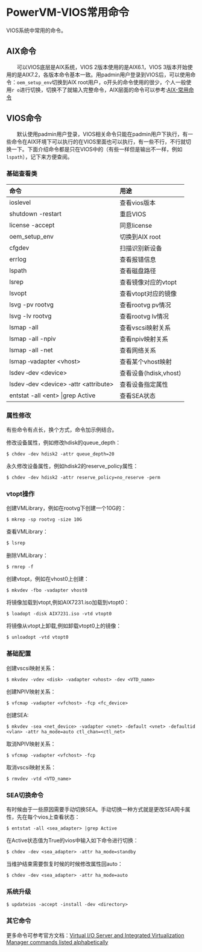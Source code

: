 # PowerVM-VIOS常用命令
VIOS系统中常用的命令。
## AIX命令
&#8195;&#8195;可以VIOS底层是AIX系统，VIOS 2版本使用的是AIX6.1，VIOS 3版本开始使用的是AIX7.2，各版本命令基本一致。用padmin用户登录到VIOS后，可以使用命令：`oem_setup_env`切换到AIX root用户，o开头的命令使用的很少，个人一般使用`r o`进行切换，切换不了就输入完整命令，AIX层面的命令可以参考:[AIX-常用命令](https://bond-huang.github.io/huang/05-IBM_Operating_System/01-AIX/02-AIX-%E5%B8%B8%E7%94%A8%E5%91%BD%E4%BB%A4.html)
## VIOS命令
&#8195;&#8195;默认使用padmin用户登录，VIOS相关命令只能在padmin用户下执行，有一些命令在AIX环境下可以执行的在VIOS里面也可以执行，有一些不行，不行就切换一下。下面介绍命令都是只在VIOS中的（有些一样但是输出不一样，例如`lspath`），记下来方便查阅。    
### 基础查看类
命令|用途
:---|:---
ioslevel|查看vios版本
shutdown -restart|重启VIOS
license -accept|同意license
oem_setup_env|切换到AIX root
cfgdev|扫描识别新设备
errlog|查看报错信息
lspath|查看磁盘路径
lsrep|查看镜像对应的vtopt
lsvopt|查看vtopt对应的镜像
lsvg -pv rootvg|查看rootvg pv情况
lsvg -lv rootvg|查看rootvg lv情况
lsmap -all|查看vscsi映射关系
lsmap -all -npiv|查看npiv映射关系
lsmap -all -net|查看网络关系
lsmap ‑vadapter &#60;vhost>|查看某个vhost映射
lsdev ‑dev &#60;device>|查看设备(hdisk,vhost)
lsdev ‑dev &#60;device> ‑attr &#60;attribute>|查看设备指定属性
entstat -all &#60;ent> &#124;grep Active|查看SEA状态

### 属性修改
有些命令有点长，换个方式，命令加示例结合。

修改设备属性，例如修改hdisk的queue_depth：
```shell
$ chdev ‑dev hdisk2 ‑attr queue_depth=20
```
永久修改设备属性，例如hdisk2的reserve_policy属性：
```shell
$ chdev -dev hdisk2 -attr reserve_policy=no_reserve -perm
```
### vtopt操作
创建VMLibrary，例如在rootvg下创建一个10G的：
```shell
$ mkrep -sp rootvg -size 10G
```
查看VMLibrary：
```sh
$ lsrep
```
删除VMLibrary：
```shell
$ rmrep -f
```
创建vtopt，例如在vhost0上创建：
```shell
$ mkvdev -fbo -vadapter vhost0
```
将镜像加载到vtopt,例如AIX7231.iso加载到vtopt0：
```shell
$ loadopt -disk AIX7231.iso -vtd vtopt0
```
将镜像从vtopt上卸载,例如卸载vtopt0上的镜像：
```shell
$ unloadopt -vtd vtopt0
```
### 基础配置
创建vscsi映射关系：
```shell
$ mkvdev -vdev <disk> -vadapter <vhost> -dev <VTD_name>
```
创建NPIV映射关系：
```shell
$ vfcmap -vadapter <vfchost> -fcp <fc_device> 
```
创建SEA:
```shell
$ mkvdev -sea <net_device> -vadapter <vnet> -default <vnet> -defaultid <vlan> -attr ha_mode=auto ctl_chan=<ctl_net>
```
取消NPIV映射关系：
```shell
$ vfcmap -vadapter <vfchost> -fcp
```
取消vscsi映射关系：
```shell
$ rmvdev -vtd <VTD_name>
```
### SEA切换命令
有时候由于一些原因需要手动切换SEA。手动切换一种方式就是更改SEA网卡属性，先在每个vios上查看状态：
```shell
$ entstat -all <sea_adapter> |grep Active
```
在Active状态值为True的vios中输入如下命令进行切换：
```shell
$ chdev -dev <sea_adapter> -attr ha_mode=standby
```
当维护结束需要恢复时候的时候修改属性回auto：
```shell
$ chdev -dev <sea_adapter> -attr ha_mode=auto
```
### 系统升级
```shell
$ updateios -accept -install -dev <directory>
```

### 其它命令
更多命令可参考官方文档：[Virtual I/O Server and Integrated Virtualization Manager commands listed alphabetically](https://www.ibm.com/support/knowledgecenter/TI0003N/p8hcg/p8hcg_kickoff_alphabetical.htm)

